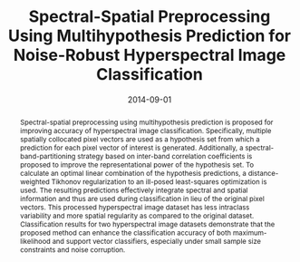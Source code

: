 ---
title: "Spectral-Spatial Preprocessing Using Multihypothesis Prediction for Noise-Robust Hyperspectral Image Classification"
layout: publication
category: publication
pubtype: article
date: 2014-09-01
tag: 
- publication
- supervised classification
- hyperspectral imaging
- machine learning
- remote sensing
publication: true
article: true
authors: "C. Chen, W. Li, E. W. Tramel, M. Cui, S. Prasad, & J. E. Fowler"
in: "IEEE Journal of Selected Topics in Applied Earth Observations and Remote Sensing"
year: 2014
image: "/assets/images/clt2014b.png"
imageCaption: >-
    Single spectral-band images (band 26) from the Indian Pines dataset preprocessed by various methods. Top row (noise-free case): original dataset, MH prediction, LM filtering, and Wiener filtering. Bottom row (noisy case, SNR = 7.6dB): original dataset with additive noise, MH prediction, LM filtering, and Wiener filtering.
link: http://ieeexplore.ieee.org/xpl/login.jsp?tp=&arnumber=6705590&url=http%3A%2F%2Fieeexplore.ieee.org%2Fxpls%2Fabs_all.jsp%3Farnumber%3D6705590
linkpdf: /assets/doc/clt2014b.pdf
linkcode: http://www.utdallas.edu/~cxc123730/MH-Preprocessing.zip
abstract: >-
    Spectral-spatial preprocessing using multihypothesis prediction is proposed for improving accuracy of hyperspectral image classification. Specifically, multiple spatially collocated pixel vectors are used as a hypothesis set from which a prediction for each pixel vector of interest is generated. Additionally, a spectral-band-partitioning strategy based on inter-band correlation coefficients is proposed to improve the representational power of the hypothesis set. To calculate an optimal linear combination of the hypothesis predictions, a distance-weighted Tikhonov regularization to an ill-posed least-squares optimization is used. The resulting predictions effectively integrate spectral and spatial information and thus are used during classification in lieu of the original pixel vectors. This processed hyperspectral image dataset has less intraclass variability and more spatial regularity as compared to the original dataset. Classification results for two hyperspectral image datasets demonstrate that the proposed method can enhance the classification accuracy of both maximum-likelihood and support vector classifiers, especially under small sample size constraints and noise corruption.
bibtex: >-
    article{clt2014b,
        Author = {Chen Chen and Wei Li and Eric W. Tramel and Minshan Cui and Saurabh Prasad and James E. Fowler},
        Journal = {IEEE Journal of Selected Topics in Applied Earth Observations and Remote Sensing},
        Number = {99},
        Title = {Spectral-Spatial Preprocessing Using Multihypothesis Prediction for Noise-Robust Hyperspectral Image Classification},
        Volume = {PP},
        Year = {2014}}
---